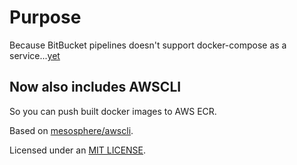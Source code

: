 # Purpose
Because BitBucket pipelines doesn't support docker-compose as a service...[yet](https://bitbucket.org/site/master/issues/14568/support-reading-docker-compose-file-for)

## Now also includes AWSCLI
So you can push built docker images to AWS ECR.

Based on [mesosphere/awscli](https://hub.docker.com/r/mesosphere/aws-cli/~/dockerfile/).

Licensed under an [MIT LICENSE](LICENSE).